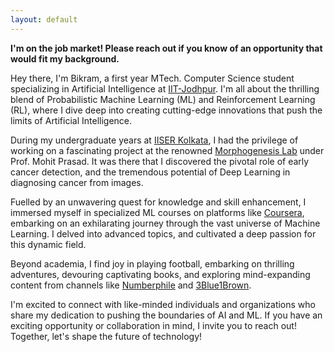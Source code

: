```yaml
---
layout: default
---
```

**I'm on the job market! Please reach out if you know of an opportunity that would fit my background.**

Hey there, I'm Bikram, a first year MTech. Computer Science student specializing in Artificial Intelligence at [IIT-Jodhpur](https://www.iitj.ac.in/). I'm all about the thrilling blend of Probabilistic Machine Learning (ML) and Reinforcement Learning (RL), where I dive deep into creating cutting-edge innovations that push the limits of Artificial Intelligence.


During my undergraduate years at [IISER Kolkata](https://www.iiserkol.ac.in/web/en/#gsc.tab=0), I had the privilege of working on a fascinating project at the renowned [Morphogenesis Lab](https://sites.google.com/view/morphogenesis-lab-iiserkolkata/about-us?authuser=0) under Prof. Mohit Prasad. It was there that I discovered the pivotal role of early cancer detection, and the tremendous potential of Deep Learning in diagnosing cancer from images.

Fuelled by an unwavering quest for knowledge and skill enhancement, I immersed myself in specialized ML courses on platforms like [Coursera](https://www.coursera.org/), embarking on an exhilarating journey through the vast universe of Machine Learning. I delved into advanced topics, and cultivated a deep passion for this dynamic field.

Beyond academia, I find joy in playing football, embarking on thrilling adventures, devouring captivating books, and exploring mind-expanding content from channels like [Numberphile](https://www.numberphile.com/) and [3Blue1Brown](https://www.3blue1brown.com/).

I'm excited to connect with like-minded individuals and organizations who share my dedication to pushing the boundaries of AI and ML. If you have an exciting opportunity or collaboration in mind, I invite you to reach out! Together, let's shape the future of technology!

